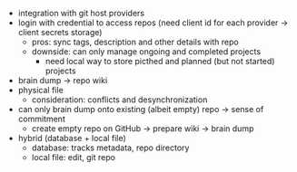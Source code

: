 - integration with git host providers
- login with credential to access repos (need client id for each provider -> client secrets storage)
  - pros: sync tags, description and other details with repo
  - downside: can only manage ongoing and completed projects
    - need local way to store picthed and planned (but not started) projects
- brain dump -> repo wiki
- physical file
  - consideration: conflicts and desynchronization
- can only brain dump onto existing (albeit empty) repo -> sense of commitment
  - create empty repo on GitHub -> prepare wiki -> brain dump
- hybrid (database + local file)
  - database: tracks metadata, repo directory
  - local file: edit, git repo
